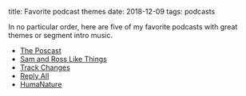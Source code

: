 title: Favorite podcast themes
date: 2018-12-09
tags: podcasts


In no particular order, here are five of my favorite podcasts with great themes or segment intro music.

  - [The Poscast](https://www.stitcher.com/podcast/nbc-sports/the-poscast)
  - [Sam and Ross Like Things](http://www.samandrosslikethings.com)
  - [Track Changes](https://postlight.com/trackchanges)
  - [Reply All](https://www.gimletmedia.com/reply-all)
  - [HumaNature](https://humanaturepodcast.org)
